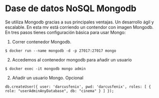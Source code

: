 # Dase de datos NoSQL Mongodb

Se utiliza Mongodb gracias a sus principales ventajas. Un  desarrollo ágil y escalable.
En esta mv está corriendo un contendor con imagen Mongodb. En tres pasos tienes configuración básica para usar Mongo:

1. Correr contenedor Mongodb.

```
$ docker run --name mongodb -d -p 27017:27017 mongo
```

2. Accedemos al contenedor mongodb para añadir un usuario

```
$ docker exec -it mongodb mongo admin
```

2. Añadir un usuario Mongo. Opcional
```
db.createUser({ user: 'darcusfenix', pwd: 'darcusfenix', roles: [ { role: "userAdminAnyDatabase", db: "cinema" } ] });
```

